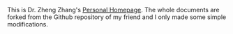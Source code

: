 This is Dr. Zheng Zhang's [Personal Homepage](https://cszhengzhang.github.io/). The whole documents are forked from the Github repository of my friend and I only made some simple modifications.

